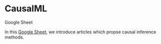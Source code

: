 # CausalML

Google Sheet

In this [Google Sheet](https://docs.google.com/spreadsheets/d/1Ob4lGaxl6tVzX2K6_LtCFLbApfgg1LHjwD5uQOKu3U0/edit?usp=sharing), we introduce articles which propse causal inference methods. 

